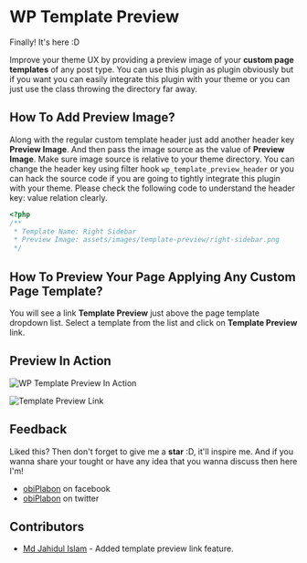 # WP Template Preview
Finally! It's here :D

Improve your theme UX by providing a preview image of your **custom page templates** of any post type. You can use this plugin as plugin obviously but if you want you can easily integrate this plugin with your theme or you can just use the class throwing the directory far away.

## How To Add Preview Image?
Along with the regular custom template header just add another header key **Preview Image**. And then pass the image source as the value of **Preview Image**. Make sure image source is relative to your theme directory. You can change the header key using filter hook `wp_template_preview_header` or you can hack the source code if you are going to tightly integrate this plugin with your theme. Please check the following code to understand the header key: value relation clearly.

```php
<?php
/**
 * Template Name: Right Sidebar
 * Preview Image: assets/images/template-preview/right-sidebar.png
 */
```

## How To Preview Your Page Applying Any Custom Page Template?
You will see a link **Template Preview** just above the page template dropdown list. Select a template from the list and click on **Template Preview** link.

## Preview In Action
![WP Template Preview In Action](imgs/wp-template-preview-in-action.gif)

![Template Preview Link](imgs/wp-template-preview-link.png)

## Feedback
Liked this? Then don't forget to give me a **star** :D, it'll inspire me. And if you wanna share your tought or have any idea that you wanna discuss then here I'm!

- [obiPlabon](https://fb.me/obiPlabon) on facebook
- [obiPlabon](https://twitter.com/obiPlabon) on twitter

## Contributors
- [Md Jahidul Islam](https://github.com/onetarek) - Added template preview link feature.